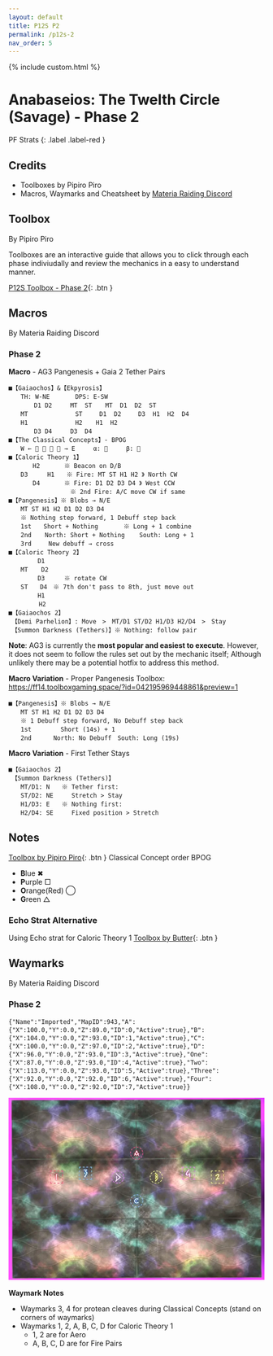 ```yaml
---
layout: default
title: P12S P2
permalink: /p12s-2
nav_order: 5
---
```


{% include custom.html %}

# Anabaseios: The Twelth Circle (Savage) - Phase 2

PF Strats 
{: .label .label-red }

## Credits
- Toolboxes by Pipiro Piro
- Macros, Waymarks and Cheatsheet by [Materia Raiding Discord](https://discord.gg/EySn5dRj65)

## Toolbox
By Pipiro Piro

Toolboxes are an interactive guide that allows you to click through each phase indiviudally and review the mechanics in a easy to understand manner.

[P12S Toolbox - Phase 2](https://ff14.toolboxgaming.space/?id=810190013697861&preview=1){: .btn }

## Macros
By Materia Raiding Discord

### Phase 2
**Macro** - AG3 Pangenesis + Gaia 2 Tether Pairs
```
■【Gaiaochos】&【Ekpyrosis】
　　TH: W-NE       DPS: E-SW
　　　  D1 D2　　　MT  ST　  MT  D1  D2  ST
　　MT             ST　   D1  D2　   D3  H1  H2  D4
　　H1             H2　  H1  H2　
　　　  D3 D4　　　D3  D4　
■【The Classical Concepts】- BPOG
　　W ←     → E     α:      β: 
■【Caloric Theory 1】
　　　　H2　　　　※ Beacon on D/B
　　D3  　　H1　　※ Fire: MT ST H1 H2 》 North CW
　　　　D4　　　　※ Fire: D1 D2 D3 D4 》 West CCW
　　　　　　　　　  ※ 2nd Fire: A/C move CW if same
■【Pangenesis】※ Blobs → N/E
　　MT ST H1 H2 D1 D2 D3 D4
　　※ Nothing step forward, 1 Debuff step back
　　1st　　Short + Nothing       ※ Long + 1 combine
　　2nd　  North: Short + Nothing    South: Long + 1
　　3rd　   New debuff → cross
■【Caloric Theory 2】
　　　   D1
　　MT　  D2
　　　   D3　  　※ rotate CW
　　ST　　D4　※ 7th don't pass to 8th, just move out
　　　   H1
　　　　　H2
■【Gaiaochos 2】
　【Demi Parhelion】: Move　>　MT/D1 ST/D2 H1/D3 H2/D4　>　Stay
　【Summon Darkness (Tethers)】※ Nothing: follow pair
```

**Note**: AG3 is currently the **most popular and easiest to execute**. However, it does not seem to follow the rules set out by the mechanic itself; Although unlikely there may be a potential hotfix to address this method.

**Macro Variation** - Proper Pangenesis
Toolbox: https://ff14.toolboxgaming.space/?id=042195969448861&preview=1
```
■【Pangenesis】※ Blobs → N/E
　　MT ST H1 H2 D1 D2 D3 D4
　　※ 1 Debuff step forward, No Debuff step back
　　1st        Short (14s) + 1       
　　2nd      North: No Debuff　South: Long (19s)
```

**Macro Variation** - First Tether Stays
```
■【Gaiaochos 2】
　【Summon Darkness (Tethers)】
　　MT/D1: N　　※ Tether first: 
　　ST/D2: NE　　　Stretch > Stay
　　H1/D3: E　　※ Nothing first: 
　　H2/D4: SE　　　Fixed position > Stretch
```

## Notes
[Toolbox by Pipiro Piro](https://ff14.toolboxgaming.space/?id=810190013697861&preview=1){: .btn }
Classical Concept order BPOG
- **B**lue ✖ 
- **P**urple □
- **O**range(Red) ◯
- **G**reen △

### Echo Strat Alternative
Using Echo strat for Caloric Theory 1
[Toolbox by Butter](https://ff14.toolboxgaming.space/?id=712093599166861&preview=1){: .btn }

## Waymarks
By Materia Raiding Discord

### Phase 2
```
{"Name":"Imported","MapID":943,"A":{"X":100.0,"Y":0.0,"Z":89.0,"ID":0,"Active":true},"B":{"X":104.0,"Y":0.0,"Z":93.0,"ID":1,"Active":true},"C":{"X":100.0,"Y":0.0,"Z":97.0,"ID":2,"Active":true},"D":{"X":96.0,"Y":0.0,"Z":93.0,"ID":3,"Active":true},"One":{"X":87.0,"Y":0.0,"Z":93.0,"ID":4,"Active":true},"Two":{"X":113.0,"Y":0.0,"Z":93.0,"ID":5,"Active":true},"Three":{"X":92.0,"Y":0.0,"Z":92.0,"ID":6,"Active":true},"Four":{"X":108.0,"Y":0.0,"Z":92.0,"ID":7,"Active":true}}
```
![image](assets/images/diagrams/p12s-2WM.webp)

**Waymark Notes**
- Waymarks 3, 4 for protean cleaves during Classical Concepts (stand on corners of waymarks)
- Waymarks 1, 2, A, B, C, D for Caloric Theory 1
  - 1, 2 are for Aero
  - A, B, C, D are for Fire Pairs
